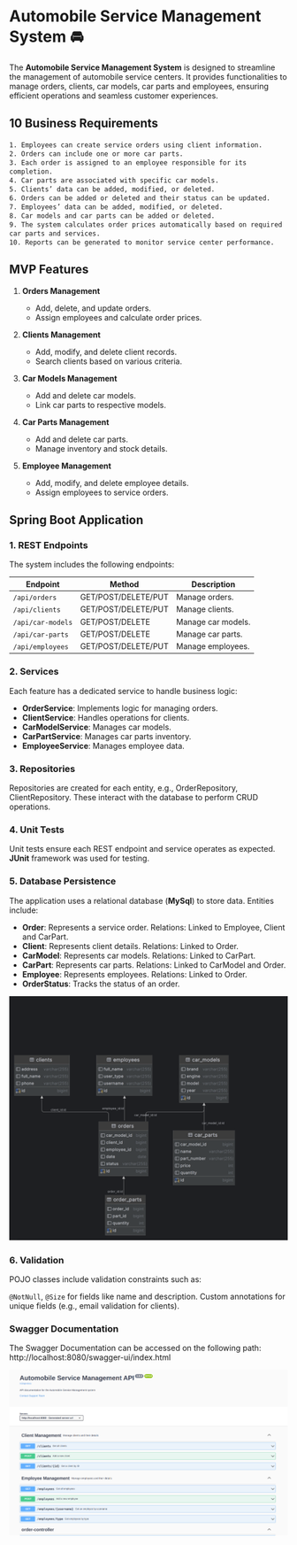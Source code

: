 # Automobile Service Management System 🚘

The **Automobile Service Management System** is designed to streamline
the management of automobile service centers. It provides
functionalities to manage orders, clients, car models, car parts and employees,
ensuring efficient operations and seamless customer experiences.

## 10 Business Requirements
    1. Employees can create service orders using client information.
    2. Orders can include one or more car parts.
    3. Each order is assigned to an employee responsible for its completion.
    4. Car parts are associated with specific car models.
    5. Clients’ data can be added, modified, or deleted.
    6. Orders can be added or deleted and their status can be updated.
    7. Employees’ data can be added, modified, or deleted.
    8. Car models and car parts can be added or deleted.
    9. The system calculates order prices automatically based on required car parts and services.
    10. Reports can be generated to monitor service center performance.

## MVP Features
1. **Orders Management**

    - Add, delete, and update orders.
    - Assign employees and calculate order prices.

2. **Clients Management**

    - Add, modify, and delete client records.
    - Search clients based on various criteria.

3. **Car Models Management**

    - Add and delete car models.
    - Link car parts to respective models.

4. **Car Parts Management**

    - Add and delete car parts.
    - Manage inventory and stock details.

5. **Employee Management**

    - Add, modify, and delete employee details.
    - Assign employees to service orders.


## Spring Boot Application

### 1. REST Endpoints

The system includes the following endpoints:

| Endpoint         | Method              | Description          |
|------------------|---------------------|----------------------|
| `/api/orders`    | GET/POST/DELETE/PUT | Manage orders.       |
| `/api/clients`   | GET/POST/DELETE/PUT | Manage clients.      |
| `/api/car-models`| GET/POST/DELETE     | Manage car models.   |
| `/api/car-parts` | GET/POST/DELETE     | Manage car parts.    |
| `/api/employees` | GET/POST/DELETE/PUT | Manage employees.    |


### 2. Services

Each feature has a dedicated service to handle business logic:

- **OrderService**: Implements logic for managing orders.
- **ClientService**: Handles operations for clients.
- **CarModelService**: Manages car models.
- **CarPartService**: Manages car parts inventory.
- **EmployeeService**: Manages employee data.


### 3. Repositories
Repositories are created for each entity, e.g., OrderRepository, ClientRepository. These interact with the database to perform CRUD operations.

### 4. Unit Tests
Unit tests ensure each REST endpoint and service operates as expected. **JUnit** framework was used for testing.

### 5. Database Persistence
The application uses a relational database (**MySql**) to store data. Entities include:

- **Order**: Represents a service order. Relations: Linked to Employee, Client and CarPart.
- **Client**: Represents client details. Relations: Linked to Order.
- **CarModel**: Represents car models. Relations: Linked to CarPart.
- **CarPart**: Represents car parts. Relations: Linked to CarModel and Order.
- **Employee**: Represents employees. Relations: Linked to Order.
- **OrderStatus**: Tracks the status of an order.

![db_schema](https://github.com/anamariapanait10/AutomobileServiceManagementSystemApp/blob/main/db_schema.png)

### 6. Validation
POJO classes include validation constraints such as:

`@NotNull`, `@Size` for fields like name and description.
Custom annotations for unique fields (e.g., email validation for clients).

### Swagger Documentation

The Swagger Documentation can be accessed on the following path: http://localhost:8080/swagger-ui/index.html

![db_schema](https://github.com/anamariapanait10/AutomobileServiceManagementSystemApp/blob/main/swagger.png)